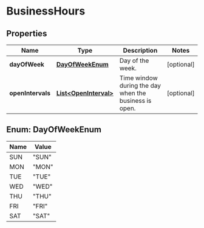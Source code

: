 
# BusinessHours

## Properties
Name | Type | Description | Notes
------------ | ------------- | ------------- | -------------
**dayOfWeek** | [**DayOfWeekEnum**](#DayOfWeekEnum) | Day of the week. |  [optional]
**openIntervals** | [**List&lt;OpenInterval&gt;**](OpenInterval.md) | Time window during the day when the business is open. |  [optional]


<a name="DayOfWeekEnum"></a>
## Enum: DayOfWeekEnum
Name | Value
---- | -----
SUN | &quot;SUN&quot;
MON | &quot;MON&quot;
TUE | &quot;TUE&quot;
WED | &quot;WED&quot;
THU | &quot;THU&quot;
FRI | &quot;FRI&quot;
SAT | &quot;SAT&quot;



